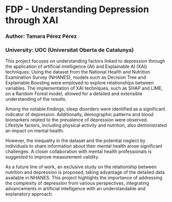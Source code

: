 # FDP - Understanding Depression through XAI
### Author: Tamara Pérez Pérez
### University: UOC (Universitat Oberta de Catalunya)

This project focuses on understanding factors linked to depression through the 
application of artificial intelligence (AI) and Explainable AI (XAI) techniques. 
Using the dataset from the National Health and Nutrition Examination Survey 
(NHANES), models such as Decision Tree and Explainable Boosting were 
employed to explore relationships between variables. The implementation of XAI 
techniques, such as SHAP and LIME, on a Random Forest model, allowed for a 
detailed and extensible understanding of the results.

Among the notable findings, sleep disorders were identified as a significant 
indicator of depression. Additionally, demographic patterns and blood biomarkers 
related to the prevalence of depression were observed. Lifestyle factors, 
including physical activity and nutrition, also demonstrated an impact on mental 
health.

However, the inequality in the dataset and the potential neglect by individuals to 
share information about their mental health arose significant challenges. A closer 
collaboration with mental health professionals is suggested to improve 
measurement validity. 

As a future line of work, an exclusive study on the relationship between nutrition 
and depression is proposed, taking advantage of the detailed data available in 
NHANES. This project highlights the importance of addressing the complexity of 
depression from various perspectives, integrating advancements in artificial 
intelligence with an understandable and explanatory approach.
